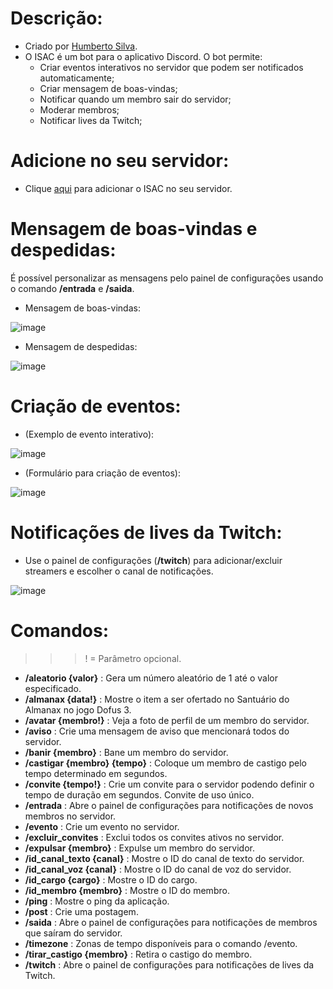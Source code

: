 # Descrição:
* Criado por [Humberto Silva](https://github.com/hptsilva/).
* O ISAC é um bot para o aplicativo Discord. O bot permite:
  * Criar eventos interativos no servidor que podem ser notificados automaticamente;
  * Criar mensagem de boas-vindas;
  * Notificar quando um membro sair do servidor;
  * Moderar membros;
  * Notificar lives da Twitch;

# Adicione no seu servidor:

* Clique [aqui](https://discord.com/oauth2/authorize?client_id=1136689149601124383&permissions=8&integration_type=0&scope=bot) para adicionar o ISAC no seu servidor.

# Mensagem de boas-vindas e despedidas:

É possível personalizar as mensagens pelo painel de configurações usando o comando **/entrada** e **/saida**.

* Mensagem de boas-vindas:

![image](https://github.com/user-attachments/assets/b4271b24-a4bb-4ae0-800a-e6438aa2008e)

* Mensagem de despedidas:

![image](https://github.com/user-attachments/assets/9f324c26-791a-4164-a9ed-80b739cbaf09)

# Criação de eventos:

* (Exemplo de evento interativo):

![image](https://github.com/user-attachments/assets/562e6fed-0456-46da-8b27-2d29449aa11b)

* (Formulário para criação de eventos):

![image](https://github.com/user-attachments/assets/2b130c89-4ea8-42c0-9350-d6726dd167d2)

# Notificações de lives da Twitch:

* Use o painel de configurações (**/twitch**) para adicionar/excluir streamers e escolher o canal de notificações.
  
![image](https://github.com/user-attachments/assets/f7f8f74b-a06b-4bb6-b163-2353e4eb84e3)

# Comandos:

>>> ! = Parâmetro opcional.

* **/aleatorio {valor}** : Gera um número aleatório de 1 até o valor especificado.
* **/almanax {data!}** : Mostre o item a ser ofertado no Santuário do Almanax no jogo Dofus 3.
* **/avatar {membro!}** : Veja a foto de perfil de um membro do servidor.
* **/aviso** : Crie uma mensagem de aviso que mencionará todos do servidor.
* **/banir {membro}** : Bane um membro do servidor.
* **/castigar {membro} {tempo}** : Coloque um membro de castigo pelo tempo determinado em segundos.
* **/convite {tempo!}** : Crie um convite para o servidor podendo definir o tempo de duração em segundos. Convite de uso único.
* **/entrada** : Abre o painel de configurações para notificações de novos membros no servidor.
* **/evento** : Crie um evento no servidor.
* **/excluir_convites** : Exclui todos os convites ativos no servidor.
* **/expulsar {membro}** : Expulse um membro do servidor.
* **/id_canal_texto {canal}** : Mostre o ID do canal de texto do servidor.
* **/id_canal_voz {canal}** : Mostre o ID do canal de voz do servidor.
* **/id_cargo {cargo}** : Mostre o ID do cargo.
* **/id_membro {membro}** : Mostre o ID do membro.
* **/ping** : Mostre o ping da aplicação.
* **/post** : Crie uma postagem.
* **/saida** : Abre o painel de configurações para notificações de membros que saíram do servidor.
* **/timezone** : Zonas de tempo disponíveis para o comando /evento.
* **/tirar_castigo {membro}** : Retira o castigo do membro.
* **/twitch** : Abre o painel de configurações para notificações de lives da Twitch.

